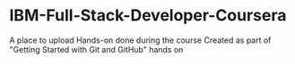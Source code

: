 # IBM-Full-Stack-Developer-Coursera
A place to upload Hands-on  done during the course 
Created as part of "Getting Started with Git and GitHub" hands on
